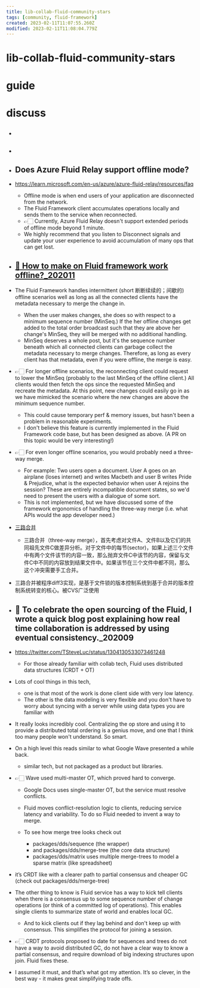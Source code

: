 ```yaml
---
title: lib-collab-fluid-community-stars
tags: [community, fluid-framework]
created: 2023-02-11T11:07:55.260Z
modified: 2023-02-11T11:08:04.779Z
---
```


# lib-collab-fluid-community-stars

# guide

# discuss
- ## 

- ## 

- ## Does Azure Fluid Relay support offline mode?
- https://learn.microsoft.com/en-us/azure/azure-fluid-relay/resources/faq
  - Offline mode is when end users of your application are disconnected from the network. 
  - The Fluid Framework client accumulates operations locally and sends them to the service when reconnected. 
  - 👉🏻 Currently, Azure Fluid Relay doesn't support extended periods of offline mode beyond 1 minute. 
  - We highly recommend that you listen to Disconnect signals and update your user experience to avoid accumulation of many ops that can get lost.

- ## [🤔 How to make on Fluid framework work offline?_202011](https://stackoverflow.com/questions/65004396)
- The Fluid Framework handles intermittent (short 断断续续的；间歇的) offline scenarios well as long as all the connected clients have the metadata necessary to merge the change in. 
  - When the user makes changes, she does so with respect to a minimum sequence number (MinSeq.) If the her offline changes get added to the total order broadcast such that they are above her change's MinSeq, they will be merged with no additional handling.
  - MinSeq deserves a whole post, but it's the sequence number beneath which all connected clients can garbage collect the metadata necessary to merge changes. Therefore, as long as every client has that metadata, even if you were offline, the merge is easy.

- 👉🏻 For longer offline scenarios, the reconnecting client could request to lower the MinSeq (probably to the last MinSeq of the offline client.) All clients would then fetch the ops since the requested MinSeq and recreate the metadata. At this point, new changes could easily go in as we have mimicked the scenario where the new changes are above the minimum sequence number.
  - This could cause temporary perf & memory issues, but hasn't been a problem in reasonable experiments. 
  - I don't believe this feature is currently implemented in the Fluid Framework code base, but has been designed as above. (A PR on this topic would be very interesting!)

- 👉🏻 For even longer offline scenarios, you would probably need a three-way merge. 
  - For example: Two users open a document. User A goes on an airplane (loses internet) and writes Macbeth and user B writes Pride & Prejudice, what is the expected behavior when user A rejoins the session? These are entirely incompatible document states, so we'd need to present the users with a dialogue of some sort.
  - This is not implemented, but we have discussed some of the framework ergonomics of handling the three-way merge (i.e. what APIs would the app developer need.)
- [三路合并](https://zh.wikipedia.org/wiki/%E5%90%88%E5%B9%B6_(%E7%89%88%E6%9C%AC%E6%8E%A7%E5%88%B6)#%E4%B8%89%E8%B7%AF%E5%90%88%E5%B9%B6)
  - 三路合并（three-way merge），首先考虑对文件A、文件B以及它们的共同祖先文件C做差异分析。对于文件中的每节(sector)，如果上述三个文件中有两个文件该节的内容一致，那么抛弃文件C中该节的内容，保留与文件C中不同的内容放到结果文件中。如果该节在三个文件中都不同，那么这个冲突需要手工合并。
- 三路合并被程序diff3实现，是基于文件锁的版本控制系统到基于合并的版本控制系统转变的核心。被CVS广泛使用

- ## 🚀 To celebrate the open sourcing of the Fluid, I wrote a quick blog post explaining how real time collaboration is addressed by using eventual consistency._202009
- https://twitter.com/TSteveLuc/status/1304130533073461248
  - For those already familiar with collab tech, Fluid uses distributed data structures (CRDT + OT)
- Lots of cool things in this tech, 
  - one is that most of the work is done client side with very low latency. 
  - The other is the data modeling is very flexible and you don't have to worry about syncing with a server while using data types you are familiar with
- It really looks incredibly cool. Centralizing the op store and using it to provide a distributed total ordering is a genius move, and one that I think too many people won't understand. So smart.
- On a high level this reads similar to what Google Wave presented a while back.
  - similar tech, but not packaged as a product but libraries.
- 👉🏻 Wave used multi-master OT, which proved hard to converge.  
  - Google Docs uses single-master OT, but the service must resolve conflicts.  
  - Fluid moves conflict-resolution logic to clients, reducing service latency and variability.  To do so Fluid needed to invent a way to merge.
  - To see how merge tree looks check out

    - packages/dds/sequence (the wrapper)
    - and packages/dds/merge-tree (the core data structure)
    - packages/dds/matrix uses multiple merge-trees to model a sparse matrix (like spreadsheet)

- it’s CRDT like with a clearer path to partial consensus and cheaper GC (check out packages/dds/merge-tree)

- The other thing to know is Fluid service has a way to kick tell clients when there is a consensus up to some sequence number of change operations (or think of a committed log of operations).  This enables single clients to summarize state of world and enables local GC.
  - And to kick clients out if they lag behind and don't keep up with consensus.  This simplifies the protocol for joining a session.
- 👉🏻 CRDT protocols proposed to date for sequences and trees do not have a way to avoid distributed GC, do not have a clear way to know a partial consensus, and require download of big indexing structures upon join.  Fluid fixes these.
- I assumed it must, and that’s what got my attention.  It’s so clever, in the best way - it makes great simplifying trade offs.
